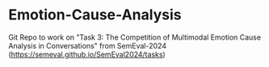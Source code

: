# Emotion-Cause-Analysis

Git Repo to work on "Task 3: The Competition of Multimodal Emotion Cause Analysis in Conversations" from SemEval-2024 (https://semeval.github.io/SemEval2024/tasks)
